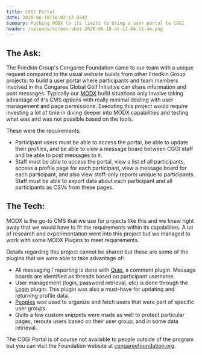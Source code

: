 ```yaml
---
title: CGGI Portal
date: 2020-06-18T16:02:57.834Z
summary: Pushing MODX to its limits to bring a user portal to CGGI
header: /uploads/screen-shot-2020-06-18-at-11.04.11-am.png
---
```

## The Ask:

The Friedkin Group's Congaree Foundation came to our team with a unique request compared to the usual website builds from other Friedkin Group projects: to build a user portal where participants and team members involved in the Congaree Global Golf Initiative can share information and post messages. Typically our [MODX](https://modx.com/) build situations only involve taking advantage of it's CMS options with really minimal dealing with user management and page permissions. Executing this project would require investing a lot of time in diving deeper into MODX capabilities and testing what was and was not possible based on the tools.

These were the requirements:

* Participant users must be able to access the portal, be able to update their profiles, and be able to view a message board between CGGI staff and be able to post messages to it.
* Staff must be able to access the portal, view a list of all participants, access a profile page for each participant, view a message board for each participant, and also view staff-only reports unique to participants. Staff must be able to export data about each participant and all participants as CSVs from these pages.

## The Tech:

MODX is the go-to CMS that we use for projects like this and we knew right away that we would have to fit the requirements within its capabilities. A lot of research and experimentation went into this project but we managed to work with some MODX Plugins to meet requirements.

Details regarding this project cannot be shared but these are some of the plugins that we were able to take advantage of:

* All messaging / reporting is done with [Quip](https://docs.modx.com/current/en/extras/quip/index), a comment plugin. Message boards are identified as threads based on participant username.
* User management (login, password retrieval, etc) is done through the [Login](https://docs.modx.com/current/en/extras/login/login) plugin. This plugin was also a must-have for updating and returning profile data.
* [Peoples](https://docs.modx.com/current/en/extras/peoples) was used to organize and fetch users that were part of specific user groups.
* Quite a few custom snippets were made as well to protect particular pages, reroute users based on their user group, and in some data retrieval.

The CGGI Portal is of course not available to people outside of the program but you can visit the Foundation website at [congareefoundation.org](http://congareefoundation.org).